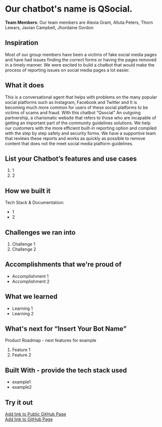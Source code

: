 # Our chatbot's name is QSocial.

[//]: <> (Please use this Winning Hackathon Application as an example:
https://devpost.com/software/rewise-ai-powered-revision-bot)

**Team Members**: Our team members are Alexia Grant, Alluta Peters, Thorn Lewars, Javian Campbell, Jhordaine Gordon

## Inspiration
Most of our group members have been a victims of  fake social media pages and have had issues finding the correct forms or having the pages removed in a timely manner. 
We were excited to build a chatbot that would make the process of reporting issues on social media pages a lot easier. 


## What it does
This is a conversational agent that helps with problems on the many popular social platforms such as Instagram, Facebook and Twitter and It is becoming much more common for users of these social platforms to be victims of scams and fraud. With this chatbot “Qsocial” An outgoing partnership, a charismatic website that refers to those who are incapable of getting an important part of the community guidelines solutions. We help our customers with the more efficient built-in reporting option and compiled with the step by step safety and security forms. We have a supportive team that reviews these reports and works as quickly as possible to remove content that does not the meet social media platform guidelines.


## List your Chatbot’s features and use cases
1. 1
1. 2


## How we built it
Tech Stack & Documentation:
* 1
* 2


## Challenges we ran into
1. Challenge 1
1. Challenge 2
 
 
## Accomplishments that we're proud of
* Accomplishment 1
* Accomplishment 2


## What we learned
* Learning 1
* Learning 2


## What's next for “Insert Your Bot Name”
Product Roadmap - next features for example
1. Feature 1
1. Feature 2


## Built With - provide the tech stack used 
* example1
* example2


## Try it out
[Add link to Public GitHub Page](link) </br>
[Add link to GitHub Page](link)

